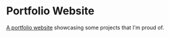 # Portfolio Website

[A portfolio website](https://alexpeterson.dev/) showcasing some projects that I'm proud of.
